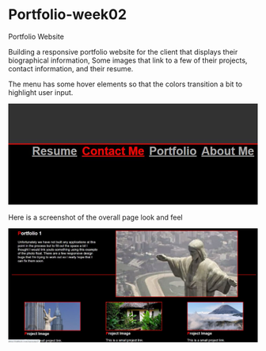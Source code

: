 # Portfolio-week02
Portfolio Website

Building a responsive portfolio website for the client that displays their biographical information, Some images that link to a few of their projects, contact information, and their resume.

The menu has some hover elements so that the colors transition a bit to highlight user input.

![](assets/Menu%20image.JPG)


Here is a screenshot of the overall page look and feel

![](assets/portfolioimage2.JPG)


